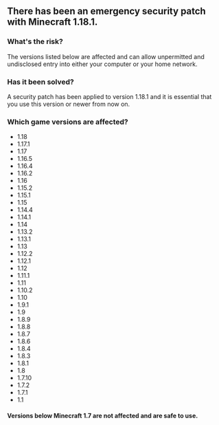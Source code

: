 ## There has been an emergency security patch with Minecraft 1.18.1.

### What's the risk?
The versions listed below are affected and can allow unpermitted and undisclosed entry into either your computer or your home network. 

### Has it been solved?
A security patch has been applied to version 1.18.1 and it is essential that you use this version or newer from now on.

### Which game versions are affected?
- 1.18
- 1.17.1
- 1.17
- 1.16.5
- 1.16.4
- 1.16.2
- 1.16
- 1.15.2
- 1.15.1
- 1.15
- 1.14.4
- 1.14.1
- 1.14
- 1.13.2
- 1.13.1
- 1.13
- 1.12.2
- 1.12.1
- 1.12
- 1.11.1
- 1.11
- 1.10.2
- 1.10
- 1.9.1
- 1.9
- 1.8.9
- 1.8.8
- 1.8.7
- 1.8.6
- 1.8.4
- 1.8.3
- 1.8.1
- 1.8
- 1.7.10
- 1.7.2
- 1.7.1
- 1.1

#### Versions below Minecraft 1.7 are not affected and are safe to use. 
